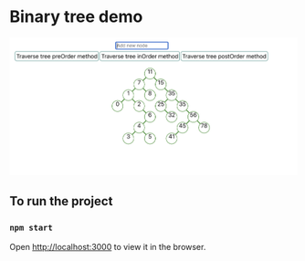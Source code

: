 # Binary tree demo

![tree](https://github.com/IngilevichV/binary-tree-vis/blob/master/demo.png)

## To run the project


### `npm start`

Open [http://localhost:3000](http://localhost:3000) to view it in the browser.
